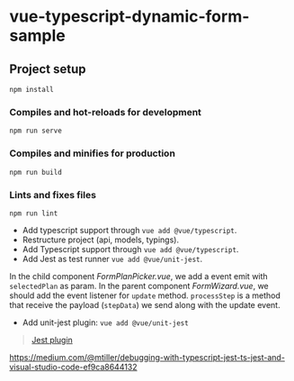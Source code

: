 # vue-typescript-dynamic-form-sample

## Project setup
```
npm install
```

### Compiles and hot-reloads for development
```
npm run serve
```

### Compiles and minifies for production
```
npm run build
```

### Lints and fixes files
```
npm run lint
```

- Add typescript support through `vue add @vue/typescript`.
- Restructure project (api, models, typings).
- Add Typescript support through `vue add @vue/typescript`.
- Add Jest as test runner `vue add @vue/unit-jest`.

In the child component _FormPlanPicker.vue_, we add a event emit with `selectedPlan` as param.
In the parent component _FormWizard.vue_, we should add the event listener for `update` method.
`processStep` is a method that receive the payload (`stepData`) we send along with the update event.

- Add unit-jest plugin: `vue add @vue/unit-jest`

> [Jest plugin](https://www.npmjs.com/package/@vue/cli-plugin-unit-jest)

https://medium.com/@mtiller/debugging-with-typescript-jest-ts-jest-and-visual-studio-code-ef9ca8644132
